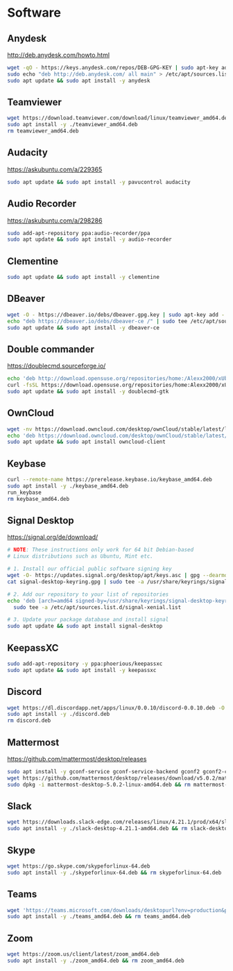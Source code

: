 # Software

## Anydesk

http://deb.anydesk.com/howto.html

```bash
wget -qO - https://keys.anydesk.com/repos/DEB-GPG-KEY | sudo apt-key add -
sudo echo "deb http://deb.anydesk.com/ all main" > /etc/apt/sources.list.d/anydesk-stable.list
sudo apt update && sudo apt install -y anydesk
```

## Teamviewer

```bash
wget https://download.teamviewer.com/download/linux/teamviewer_amd64.deb
sudo apt install -y ./teamviewer_amd64.deb
rm teamviewer_amd64.deb
```

## Audacity

https://askubuntu.com/a/229365

```bash
sudo apt update && sudo apt install -y pavucontrol audacity
```

## Audio Recorder

https://askubuntu.com/a/298286

```bash
sudo add-apt-repository ppa:audio-recorder/ppa
sudo apt update && sudo apt install -y audio-recorder
```

## Clementine

```bash
sudo apt update && sudo apt install -y clementine
```

## DBeaver

```bash
wget -O - https://dbeaver.io/debs/dbeaver.gpg.key | sudo apt-key add -
echo "deb https://dbeaver.io/debs/dbeaver-ce /" | sudo tee /etc/apt/sources.list.d/dbeaver.list
sudo apt update && sudo apt install -y dbeaver-ce
```

## Double commander

https://doublecmd.sourceforge.io/

```bash
echo 'deb http://download.opensuse.org/repositories/home:/Alexx2000/xUbuntu_20.04/ /' | sudo tee /etc/apt/sources.list.d/home:Alexx2000.list
curl -fsSL https://download.opensuse.org/repositories/home:Alexx2000/xUbuntu_20.04/Release.key | gpg --dearmor | sudo tee /etc/apt/trusted.gpg.d/home_Alexx2000.gpg > /dev/null
sudo apt update && sudo apt install -y doublecmd-gtk
```

## OwnCloud

```bash
wget -nv https://download.owncloud.com/desktop/ownCloud/stable/latest/linux/Ubuntu_20.04/Release.key -O - | sudo apt-key add -
echo 'deb https://download.owncloud.com/desktop/ownCloud/stable/latest/linux/Ubuntu_20.04/ /' | sudo tee -a /etc/apt/sources.list.d/owncloud.list
sudo apt update && sudo apt install owncloud-client
```

## Keybase

```bash
curl --remote-name https://prerelease.keybase.io/keybase_amd64.deb
sudo apt install -y ./keybase_amd64.deb
run_keybase
rm keybase_amd64.deb
```

## Signal Desktop

https://signal.org/de/download/

```bash
# NOTE: These instructions only work for 64 bit Debian-based
# Linux distributions such as Ubuntu, Mint etc.

# 1. Install our official public software signing key
wget -O- https://updates.signal.org/desktop/apt/keys.asc | gpg --dearmor > signal-desktop-keyring.gpg
cat signal-desktop-keyring.gpg | sudo tee -a /usr/share/keyrings/signal-desktop-keyring.gpg > /dev/null

# 2. Add our repository to your list of repositories
echo 'deb [arch=amd64 signed-by=/usr/share/keyrings/signal-desktop-keyring.gpg] https://updates.signal.org/desktop/apt xenial main' |\
  sudo tee -a /etc/apt/sources.list.d/signal-xenial.list

# 3. Update your package database and install signal
sudo apt update && sudo apt install signal-desktop
```

## KeepassXC

```bash
sudo add-apt-repository -y ppa:phoerious/keepassxc
sudo apt update && sudo apt install -y keepassxc
```

## Discord

```bash
wget https://dl.discordapp.net/apps/linux/0.0.10/discord-0.0.10.deb -O discord.deb
sudo apt install -y ./discord.deb
rm discord.deb
```

## Mattermost

https://github.com/mattermost/desktop/releases

```bash
sudo apt install -y gconf-service gconf-service-backend gconf2 gconf2-common libgconf-2-4
wget https://github.com/mattermost/desktop/releases/download/v5.0.2/mattermost-desktop-5.0.2-linux-amd64.deb
sudo dpkg -i mattermost-desktop-5.0.2-linux-amd64.deb && rm mattermost-desktop-5.0.2-linux-amd64.deb
```

## Slack

```bash
wget https://downloads.slack-edge.com/releases/linux/4.21.1/prod/x64/slack-desktop-4.21.1-amd64.deb
sudo apt install -y ./slack-desktop-4.21.1-amd64.deb && rm slack-desktop-4.21.1-amd64.deb
```

## Skype

```bash
wget https://go.skype.com/skypeforlinux-64.deb
sudo apt install -y ./skypeforlinux-64.deb && rm skypeforlinux-64.deb
```

## Teams

```bash
wget 'https://teams.microsoft.com/downloads/desktopurl?env=production&plat=linux&arch=x64&download=true&linuxArchiveType=deb' -O teams_amd64.deb
sudo apt install -y ./teams_amd64.deb && rm teams_amd64.deb
```

## Zoom

```bash
wget https://zoom.us/client/latest/zoom_amd64.deb
sudo apt install -y ./zoom_amd64.deb && rm zoom_amd64.deb
```
